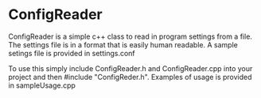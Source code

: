 ConfigReader
============
ConfigReader is a simple c++ class to read in program settings from a file. 
The settings file is in a format that is easily human readable. A sample setings file is provided in settings.conf

To use this simply include ConfigReader.h and ConfigReader.cpp into your project and then #include "ConfigReder.h".
Examples of usage is provided in sampleUsage.cpp
